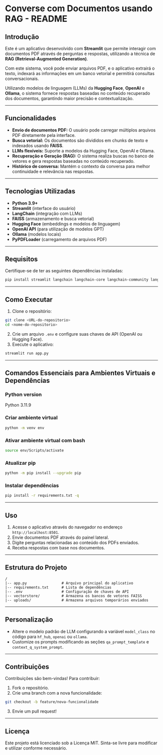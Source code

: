# Converse com Documentos usando RAG - README

## Introdução
Este é um aplicativo desenvolvido com **Streamlit** que permite interagir com documentos PDF através de perguntas e respostas, utilizando a técnica de **RAG (Retrieval-Augmented Generation)**. 

Com este sistema, você pode enviar arquivos PDF, e o aplicativo extrairá o texto, indexará as informações em um banco vetorial e permitirá consultas conversacionais. 

Utilizando modelos de linguagem (LLMs) da **Hugging Face**, **OpenAI** e **Ollama**, o sistema fornece respostas baseadas no conteúdo recuperado dos documentos, garantindo maior precisão e contextualização.

---

## Funcionalidades
- **Envio de documentos PDF:** O usuário pode carregar múltiplos arquivos PDF diretamente pela interface.
- **Busca vetorial:** Os documentos são divididos em chunks de texto e indexados usando **FAISS**.
- **LLMs flexíveis:** Suporte a modelos da Hugging Face, OpenAI e Ollama.
- **Recuperação e Geração (RAG):** O sistema realiza buscas no banco de vetores e gera respostas baseadas no conteúdo recuperado.
- **Histórico de conversa:** Mantém o contexto da conversa para melhor continuidade e relevância nas respostas.

---

## Tecnologias Utilizadas
- **Python 3.9+**
- **Streamlit** (interface do usuário)
- **LangChain** (integração com LLMs)
- **FAISS** (armazenamento e busca vetorial)
- **Hugging Face** (embeddings e modelos de linguagem)
- **OpenAI API** (para utilização de modelos GPT)
- **Ollama** (modelos locais)
- **PyPDFLoader** (carregamento de arquivos PDF)

---

## Requisitos
Certifique-se de ter as seguintes dependências instaladas:
```bash
pip install streamlit langchain langchain-core langchain-community langchain-openai langchain-ollama langchain-huggingface faiss-cpu torch pypdf python-dotenv
```

---

## Como Executar
1. Clone o repositório:
```bash
git clone <URL-do-repositorio>
cd <nome-do-repositorio>
```
2. Crie um arquivo `.env` e configure suas chaves de API (OpenAI ou Hugging Face).
3. Execute o aplicativo:
```bash
streamlit run app.py
```

---

## Comandos Essenciais para Ambientes Virtuais e Dependências
### Python version
Python 3.11.9

### Criar ambiente virtual
```bash
python -m venv env
```

### Ativar ambiente virtual com bash
```bash
source env/Scripts/activate
```

### Atualizar pip 
```bash
python -m pip install --upgrade pip
```

### Instalar dependências 
```bash
pip install -r requirements.txt -q
```

---

## Uso
1. Acesse o aplicativo através do navegador no endereço `http://localhost:8501`.
2. Envie documentos PDF através do painel lateral.
3. Digite perguntas relacionadas ao conteúdo dos PDFs enviados.
4. Receba respostas com base nos documentos.

---

## Estrutura do Projeto
```
/
|-- app.py                # Arquivo principal do aplicativo
|-- requirements.txt      # Lista de dependências
|-- .env                  # Configuração de chaves de API
|-- vectorstore/          # Armazena os bancos de vetores FAISS
|-- uploads/              # Armazena arquivos temporários enviados
```

---

## Personalização
- Altere o modelo padrão de LLM configurando a variável `model_class` no código para `hf_hub`, `openai` ou `ollama`.
- Customize os prompts modificando as seções `qa_prompt_template` e `context_q_system_prompt`.

---

## Contribuições
Contribuições são bem-vindas! Para contribuir:
1. Fork o repositório.
2. Crie uma branch com a nova funcionalidade:
```bash
git checkout -b feature/nova-funcionalidade
```
3. Envie um pull request!

---

## Licença
Este projeto está licenciado sob a Licença MIT. Sinta-se livre para modificar e utilizar conforme necessário.

